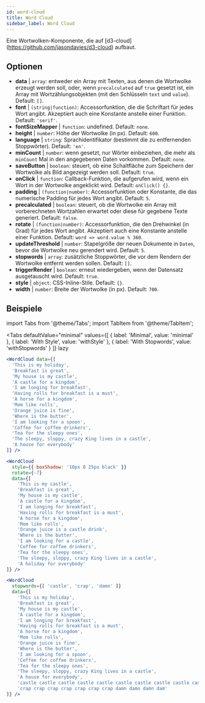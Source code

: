 ```yaml
---
id: word-cloud 
title: Word Cloud
sidebar_label: Word Cloud
---
```


Eine Wortwolken-Komponente, die auf [d3-cloud] (https://github.com/jasondavies/d3-cloud) aufbaut.

## Optionen

* __data__ | `array`: entweder ein Array mit Texten, aus denen die Wortwolke erzeugt werden soll, oder, wenn `precalculated` auf `true` gesetzt ist, ein Array mit Wortzählungsobjekten (mit den Schlüsseln `text` und `value`). Default: `[]`.
* __font__ | `(string|function)`: Accessorfunktion, die die Schriftart für jedes Wort angibt. Akzeptiert auch eine Konstante anstelle einer Funktion. Default: `'serif'`.
* __fontSizeMapper__ | `function`: undefined. Default: `none`.
* __height__ | `number`: Höhe der Wortwolke (in px). Default: `600`.
* __language__ | `string`: Sprachidentifikator (bestimmt die zu entfernenden Stoppwörter). Default: `'en'`.
* __minCount__ | `number`: wenn gesetzt, nur Wörter einbeziehen, die mehr als `minCount` Mal in den angegebenen Daten vorkommen. Default: `none`.
* __saveButton__ | `boolean`: steuert, ob eine Schaltfläche zum Speichern der Wortwolke als Bild angezeigt werden soll. Default: `true`.
* __onClick__ | `function`: Callback-Funktion, die aufgerufen wird, wenn ein Wort in der Wortwolke angeklickt wird. Default: `onClick() {}`.
* __padding__ | `(function|number)`: Accessorfunktion oder Konstante, die das numerische Padding für jedes Wort angibt. Default: `5`.
* __precalculated__ | `boolean`: steuert, ob die Wortwolke ein Array mit vorberechneten Wortzahlen erwartet oder diese für gegebene Texte generiert. Default: `false`.
* __rotate__ | `(function|number)`: Accessorfunktion, die den Drehwinkel (in Grad) für jedes Wort angibt. Akzeptiert auch eine Konstante anstelle einer Funktion. Default: `word => word.value % 360`.
* __updateThreshold__ | `number`: Stapelgröße der neuen Dokumente in `Daten`, bevor die Wortwolke neu gerendert wird. Default: `5`.
* __stopwords__ | `array`: zusätzliche Stoppwörter, die vor dem Rendern der Wortwolke entfernt werden sollen. Default: `[]`.
* __triggerRender__ | `boolean`: erneut wiedergeben, wenn der Datensatz ausgetauscht wird. Default: `true`.
* __style__ | `object`: CSS-Inline-Stile. Default: `{}`.
* __width__ | `number`: Breite der Wortwolke (in px). Default: `700`.


## Beispiele

import Tabs from '@theme/Tabs';
import TabItem from '@theme/TabItem';

<Tabs
    defaultValue="minimal"
    values={[
        { label: 'Minimal', value: 'minimal' },
        { label: 'With Style', value: 'withStyle' },
        { label: 'With Stopwords', value: 'withStopwords' }
    ]}
    lazy
>

<TabItem value="minimal">

```jsx live
<WordCloud data={[
  'This is my holiday', 
  'Breakfast is great', 
  'My house is my castle', 
  'A castle for a kingdom', 
  'I am longing for breakfast',
  'Having rolls for breakfast is a must',
  'A horse for a kingdom',
  'Mom like rolls',
  'Orange juice is fine',
  'Where is the butter',
  'I am looking for a spoon',
  'Coffee for coffee drinkers',
  'Tea for the sleepy ones',
  'The sleepy, sloppy, crazy King lives in a castle',
  'A house for everybody'
]} />
```
</TabItem>

<TabItem value="withStyle">

```jsx live
<WordCloud 
  style={{ boxShadow: '10px 0 25px black' }}
  rotate={-7}
  data={[
    'This is my castle', 
    'Breakfast is great', 
    'My house is my castle', 
    'A castle for a kingdom', 
    'I am longing for breakfast',
    'Having rolls for breakfast is a must',
    'A horse for a kingdom',
    'Mom like rolls',
    'Orange juice is a castle drink',
    'Where is the butter',
    'I am looking for a castle',
    'Coffee for coffee drinkers',
    'Tea for the sleepy ones',
    'The sleepy, sloppy, crazy King lives in a castle',
    'A holiday for everybody'
]} />
```
</TabItem>

<TabItem value="withStopwords">

```jsx live
<WordCloud 
  stopwords={[ 'castle', 'crap', 'damn' ]}
  data={[
    'This is my holiday', 
    'Breakfast is great', 
    'My house is my castle', 
    'A castle for a kingdom', 
    'I am longing for breakfast',
    'Having rolls for breakfast is a must',
    'A horse for a kingdom',
    'Mom like rolls',
    'Orange juice is fine',
    'Where is the butter',
    'I am looking for a spoon',
    'Coffee for coffee drinkers',
    'Tea for the sleepy ones',
    'The sleepy, sloppy, crazy King lives in a castle',
    'A house for everybody',
    'castle castle castle castle castle castle castle castle castle castle',
    'crap crap crap crap crap crap crap damn damn damn dam'
]} />
```

</TabItem>

</Tabs>
